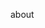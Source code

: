 <!--
 * @Author: NMTuan
 * @Email: NMTuan@qq.com
 * @Date: 2023-01-04 19:08:14
 * @LastEditTime: 2023-01-04 19:08:17
 * @LastEditors: NMTuan
 * @Description:
 * @FilePath: \muyi.dev\docs\about\index.md
-->

about
